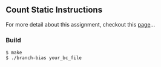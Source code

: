 ## Count Static Instructions
For more detail about this assignment, checkout this [page](https://cseweb.ucsd.edu/classes/sp14/cse231-a/proj1.html#part3)...

### Build
```
$ make
$ ./branch-bias your_bc_file
```
